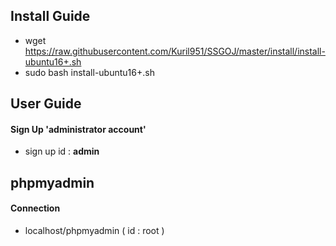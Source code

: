 ## Install Guide

- wget https://raw.githubusercontent.com/Kuril951/SSGOJ/master/install/install-ubuntu16+.sh
- sudo bash install-ubuntu16+.sh



## User Guide

#### Sign Up 'administrator account'

- sign up id : **admin**

  

## phpmyadmin

#### Connection

- localhost/phpmyadmin ( id : root )

